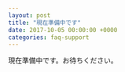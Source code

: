 ```yaml
---
layout: post
title: "現在準備中です"
date: 2017-10-05 00:00:00 +0000
categories: faq-support
---
```

現在準備中です。お待ちください。
